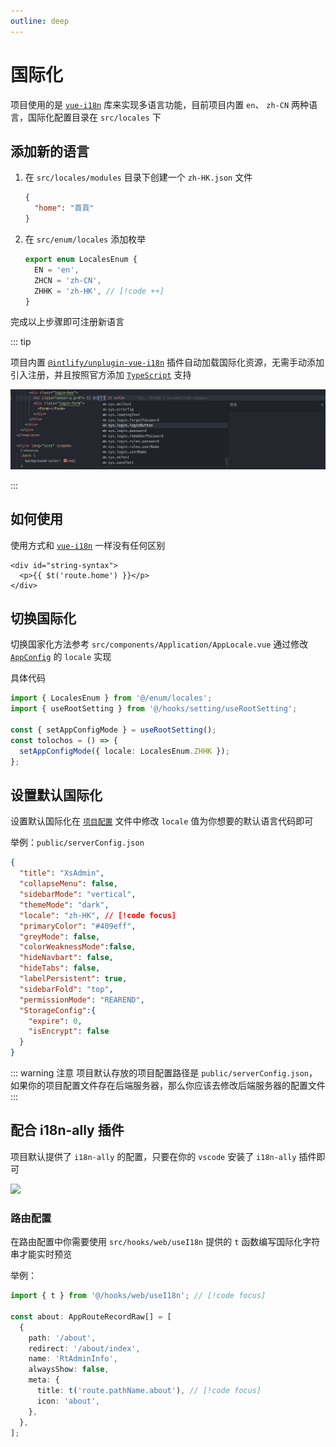 ```yaml
---
outline: deep
---
```


# 国际化

项目使用的是 [`vue-i18n`](https://vue-i18n.intlify.dev/) 库来实现多语言功能，目前项目内置 `en`、 `zh-CN` 两种语言，国际化配置目录在 `src/locales` 下

## 添加新的语言

1. 在 `src/locales/modules` 目录下创建一个 `zh-HK.json` 文件

    ```json
    {
      "home": "首頁"
    }

    ```

2. 在 `src/enum/locales` 添加枚举

    ```ts
    export enum LocalesEnum {
      EN = 'en',
      ZHCN = 'zh-CN',
      ZHHK = 'zh-HK', // [!code ++]
    }
    ```

完成以上步骤即可注册新语言

::: tip

项目内置 [`@intlify/unplugin-vue-i18n`](https://github.com/intlify/bundle-tools/tree/main/packages/unplugin-vue-i18n) 插件自动加载国际化资源，无需手动添加引入注册，并且按照官方添加 [`TypeScript`](https://vue-i18n.intlify.dev/guide/advanced/typescript.html) 支持

<img src="./../public/guide/locales/TypeScript.png">

:::

## 如何使用

使用方式和 [`vue-i18n`](https://vue-i18n.intlify.dev/guide/advanced/directive.html) 一样没有任何区别

```vue
<div id="string-syntax">
  <p>{{ $t('route.home') }}</p>
</div>
```

## 切换国际化

切换国家化方法参考 `src/components/Application/AppLocale.vue` 通过修改 [`AppConfig`](/guide/config.md#项目配置说明) 的 `locale` 实现

具体代码

```ts
import { LocalesEnum } from '@/enum/locales';
import { useRootSetting } from '@/hooks/setting/useRootSetting';

const { setAppConfigMode } = useRootSetting();
const tolochos = () => {
  setAppConfigMode({ locale: LocalesEnum.ZHHK });
};
```

## 设置默认国际化

设置默认国际化在 [`项目配置`](/guide/config.md) 文件中修改 `locale` 值为你想要的默认语言代码即可

举例：`public/serverConfig.json`

```json
{
  "title": "XsAdmin",
  "collapseMenu": false,
  "sidebarMode": "vertical",
  "themeMode": "dark",
  "locale": "zh-HK", // [!code focus]
  "primaryColor": "#409eff",
  "greyMode": false,
  "colorWeaknessMode":false,
  "hideNavbart": false,
  "hideTabs": false,
  "labelPersistent": true,
  "sidebarFold": "top",
  "permissionMode": "REAREND",
  "StorageConfig":{
    "expire": 0, 
    "isEncrypt": false
  }
}
```

::: warning 注意
项目默认存放的项目配置路径是 `public/serverConfig.json`，如果你的项目配置文件存在后端服务器，那么你应该去修改后端服务器的配置文件
:::

## 配合 i18n-ally 插件

项目默认提供了 `i18n-ally` 的配置，只要在你的 `vscode` 安装了 `i18n-ally` 插件即可

<img src="../public/guide/locales/i18n-ally.gif">

### 路由配置

在路由配置中你需要使用 `src/hooks/web/useI18n` 提供的 `t` 函数编写国际化字符串才能实时预览

举例：

```ts
import { t } from '@/hooks/web/useI18n'; // [!code focus]

const about: AppRouteRecordRaw[] = [
  {
    path: '/about',
    redirect: '/about/index',
    name: 'RtAdminInfo',
    alwaysShow: false,
    meta: { 
      title: t('route.pathName.about'), // [!code focus]
      icon: 'about', 
    },
  },
];
```
